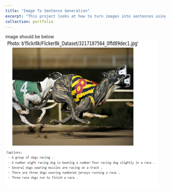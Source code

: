 ```yaml
---
title: "Image To Sentence Generation"
excerpt: "This project looks at how to turn images into sentences using attention mechanisms. We want to see how our model looks at images, picks out important parts, and makes captions that make sense. We're focusing on how visual things and words work together to understand how image captions are made. <br/><img src='images/portfolioimagetosentenceimage.png'>"
collection: portfolio
---
```


image should be below
<img src='images/portfolioimagetosentenceimage.png'>
